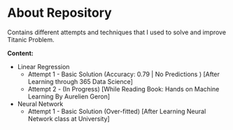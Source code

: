 # About Repository 

Contains different attempts and techniques that I used to solve and improve Titanic Problem. 

**Content:**

- Linear Regression
	- Attempt 1 - Basic Solution (Accuracy: 0.79 | No Predictions ) [After Learning through 365 Data Science] 
	- Attempt 2 - (In Progress) [While Reading Book: Hands on Machine Learning By Aurelien Geron]
- Neural Network 
	- Attempt 1 - Basic Solution (Over-fitted) [After Learning Neural Network class at University]